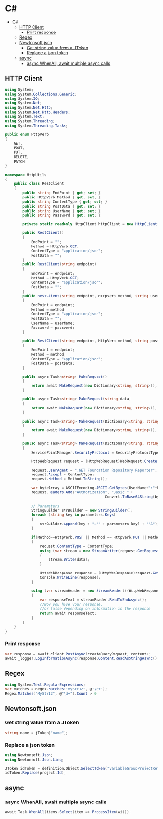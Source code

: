 # C#

<!--ts-->
* [C#](c-sharp.md#c)
   * [HTTP Client](c-sharp.md#http-client)
      * [Print response](c-sharp.md#print-response)
   * [Regex](c-sharp.md#regex)
   * [Newtonsoft.json](c-sharp.md#newtonsoftjson)
      * [Get string value from a JToken](c-sharp.md#get-string-value-from-a-jtoken)
      * [Replace a json token](c-sharp.md#replace-a-json-token)
   * [async](c-sharp.md#async)
      * [async WhenAll, await multiple async calls](c-sharp.md#async-whenall-await-multiple-async-calls)

<!-- Added by: runner, at: Sun Jan 30 09:40:11 UTC 2022 -->

<!--te-->

## HTTP Client
```csharp
using System;
using System.Collections.Generic;
using System.IO;
using System.Net;
using System.Net.Http;
using System.Net.Http.Headers;
using System.Text;
using System.Threading;
using System.Threading.Tasks;

public enum HttpVerb
{
    GET,
    POST,
    PUT,
    DELETE,
    PATCH
}

namespace HttpUtils
{
    public class RestClient
    {
        public string EndPoint { get; set; }
        public HttpVerb Method { get; set; }
        public string ContentType { get; set; }
        public string PostData { get; set; }
        public string UserName { get; set; }
        public string Password { get; set; }

        private static readonly HttpClient httpClient = new HttpClient();

        public RestClient()
        {
            EndPoint = "";
            Method = HttpVerb.GET;
            ContentType = "application/json";
            PostData = "";
        }
        public RestClient(string endpoint)
        {
            EndPoint = endpoint;
            Method = HttpVerb.GET;
            ContentType = "application/json";
            PostData = "";
        }
        public RestClient(string endpoint, HttpVerb method, string userName, string password)
        {
            EndPoint = endpoint;
            Method = method;
            ContentType = "application/json";
            PostData = "";
            UserName = userName;
            Password = password;
        }

        public RestClient(string endpoint, HttpVerb method, string postData)
        {
            EndPoint = endpoint;
            Method = method;
            ContentType = "application/json";
            PostData = postData;
        }

        public async Task<string> MakeRequest()
        {
            return await MakeRequest(new Dictionary<string, string>(), "");
        }

        public async Task<string> MakeRequest(string data)
        {
            return await MakeRequest(new Dictionary<string, string>(), data);
        }

        public async Task<string> MakeRequest(Dictionary<string, string> parameters)
        {
            return await MakeRequest(new Dictionary<string, string>(), "");
        }

        public async Task<string> MakeRequest(Dictionary<string, string> parameters, string data)
        {
            ServicePointManager.SecurityProtocol = SecurityProtocolType.Tls12;

            HttpWebRequest request = (HttpWebRequest)WebRequest.Create(EndPoint);

            request.UserAgent = ".NET Foundation Repository Reporter";
            request.Accept = ContentType;
            request.Method = Method.ToString();

            var byteArray = ASCIIEncoding.ASCII.GetBytes(UserName+":"+Password);
            request.Headers.Add("Authorization", "Basic " +
                                              Convert.ToBase64String(byteArray));
              
            // Parameters
            StringBuilder strBuilder = new StringBuilder();
            foreach (string key in parameters.Keys)
            {
                strBuilder.Append(key + "='" + parameters[key] + "'&");
            }

            if(Method==HttpVerb.POST || Method == HttpVerb.PUT || Method == HttpVerb.PATCH)
            {
                request.ContentType = ContentType;
                using (var stream = new StreamWriter(request.GetRequestStream()))
                {
                    stream.Write(data);
                }

                HttpWebResponse response = (HttpWebResponse)request.GetResponse();
                Console.WriteLine(response);
            }

            using (var streamReader = new StreamReader(((HttpWebResponse)request.GetResponse()).GetResponseStream()))
            {
                var responseText = streamReader.ReadToEndAsync();
                //Now you have your response.
                //or false depending on information in the response
                return await responseText;
            }
        }
    }
}
```

### Print response
```csharp
var response = await client.PostAsync(createQueryRequest, content);
await _logger.LogInformationAsync(response.Content.ReadAsStringAsync().Result);
```

## Regex
```csharp
using System.Text.RegularExpressions;
var matches = Regex.Matches("MyStr12", @"\d+");
Regex.Matches("MyStr12", @"\d+").Count > 0
```

## Newtonsoft.json

### Get string value from a JToken
```csharp
string name = jToken["name"];
```

### Replace a json token
```csharp
using Newtonsoft.Json;
using Newtonsoft.Json.Linq;

JToken idToken = definitionJObject.SelectToken("variableGroupProjectReferences[0].projectReference.id");
idToken.Replace(project.Id);
```

## async

### async WhenAll, await multiple async calls
```csharp
await Task.WhenAll(items.Select(item => ProcessItem(wi)));
```
